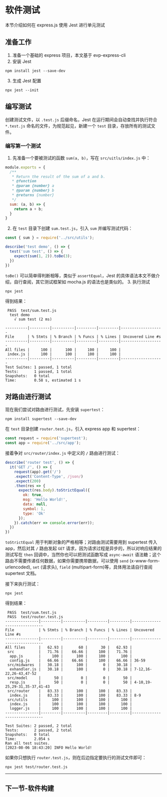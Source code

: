 # 软件测试

本节介绍如何在 express.js 使用 Jest 进行单元测试

## 准备工作

1. 准备一个基础的 express 项目，本文基于 evp-express-cli
2. 安装 Jest
```shell
npm install jest --save-dev
```
3. 生成 Jest 配置
```shell
npx jest --init
```

## 编写测试

创建测试文件，以 `.test.js` 后缀命名，Jest 在运行期间会自动查找并执行符合 `*.test.js` 命名的文件，为规范起见，新建一个 `test` 目录，存放所有的测试文件。

### 编写第一个测试

1. 先准备一个要被测试的函数 `sum(a, b)`，写在 `src/uitls/index.js` 中：
```javascript
module.exports = {
  /**
   * Return the result of the sum of a and b.
   * @function
   * @param {number} a 
   * @param {number} b 
   * @returns {number}
   */
  sum: (a, b) => {
    return a + b;
  }
}
```
2. 在 `test` 目录下创建 `sum.test.js`，引入 `sum` 并编写测试代码：
```javascript
const { sum } = require('../src/utils');

describe('test demo', () => {
  test('sum test', () => {
    expect(sum(1, 2)).toBe(3);
  })
})
```
`toBe()` 可以简单得判断相等，类似于 `assertEqual`，Jest 的具体语法本文不做介绍，自行查阅，其它测试框架如 mocha.js 的语法也是类似的。
3. 执行测试
```shell
npx jest
```

得到结果：
```shell
 PASS  test/sum.test.js
  test demo
    √ sum test (2 ms)

----------|---------|----------|---------|---------|-------------------
File      | % Stmts | % Branch | % Funcs | % Lines | Uncovered Line #s 
----------|---------|----------|---------|---------|-------------------
All files |     100 |      100 |     100 |     100 | 
 index.js |     100 |      100 |     100 |     100 | 
----------|---------|----------|---------|---------|-------------------
Test Suites: 1 passed, 1 total
Tests:       1 passed, 1 total
Snapshots:   0 total
Time:        0.58 s, estimated 1 s
```

## 对路由进行测试

现在我们尝试对路由进行测试，先安装 `supertest`：
```shell
npm install supertest --save-dev
```

在 `test` 目录创建 `router.test.js`，引入 express app 和 supertest：
```javascript
const request = require('supertest');
const app = require('../src/app');
```

接着争对 `src/router/index.js` 中定义的 `/` 路由进行测试：
```javascript
describe('router test', () => {
  it('GET /', () => {
    request(app).get('/')
    .expect('Content-Type', /json/)
    .expect(200)
    .then(res => {
      expect(res.body).toStrictEqual({
        ok: true, 
        msg: 'Hello World!', 
        data: null, 
        symbol: 1, 
        type: 'Ok' 
      });
    }).catch(err => console.error(err));
  })
})
```
`toStrictEqual` 用于判断对象的严格相等；对路由测试需要用到 supertest 传入 app，然后对其 `/` 路由发起 `GET` 请求，因为请求过程是异步的，所以对响应结果的测试写在 `then` 回调中，当然你也可以把测试函数写成 `async-await` 语法糖；这个路由不需要传递任何数据，如果你需要携带数据，可以使用 `send` (x-www-form-urlencoded), `set` (请求头), `field` (multipart-form)等，具体用法请自行查阅 supertest 文档。

接下来执行测试：
```shell
npx jest
```

得到结果：
```shell
 PASS  test/sum.test.js   
 PASS  test/router.test.js
---------------|---------|----------|---------|---------|------------------------------
File           | % Stmts | % Branch | % Funcs | % Lines | Uncovered Line #s
---------------|---------|----------|---------|---------|------------------------------
All files      |   62.93 |       60 |      30 |   62.93 |                              
 src           |   71.76 |    66.66 |     100 |   71.76 |                              
  app.js       |     100 |      100 |     100 |     100 |                              
  config.js    |   66.66 |    66.66 |     100 |   66.66 | 36-59                        
 src/midwares  |   30.18 |      100 |       0 |   30.18 | 
  exhandler.js |   30.18 |      100 |       0 |   30.18 | 7-12,16-22,26-43,47-52      
 src/model     |      50 |        0 |       0 |      50 | 
  resp.js      |      50 |        0 |       0 |      50 | 4-10,19-25,29-31,35-37,41-43
 src/router    |   83.33 |      100 |     100 |   83.33 | 
  index.js     |   83.33 |      100 |     100 |   83.33 | 8-9
 src/utils     |     100 |      100 |     100 |     100 | 
  index.js     |     100 |      100 |     100 |     100 | 
  logger.js    |     100 |      100 |     100 |     100 | 
---------------|---------|----------|---------|---------|------------------------------

Test Suites: 2 passed, 2 total
Tests:       2 passed, 2 total
Snapshots:   0 total
Time:        2.054 s
Ran all test suites.
[2023-08-06 18:43:20] INFO Hello World!
```

如果你只想执行 `router.test.js`，则在后边指定要执行的测试文件即可：
```shell
npx jest test/router.test.js
```

--- 

## 下一节-软件构建
